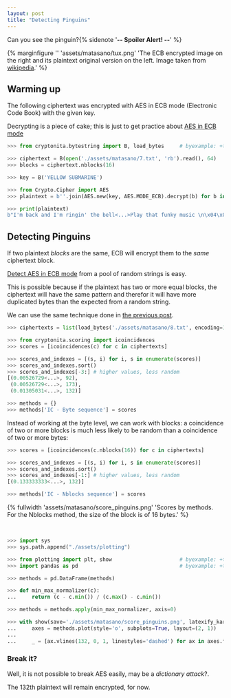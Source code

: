```yaml
---
layout: post
title: "Detecting Pinguins"
---
```


Can you see the pinguin?{% sidenote '**-- Spoiler Alert! --**' %}
<!--more-->

{% marginfigure '' 'assets/matasano/tux.png' 'The ECB encrypted image on the right
and its plaintext original version on the left. Image taken from
[wikipedia](https://en.wikipedia.org/wiki/Block_cipher_mode_of_operation).' %}


## Warming up

The following ciphertext was encrypted with AES in ECB mode (Electronic Code
Book) with the given key.

Decrypting is a piece of cake; this is just to get practice about
[AES in ECB mode](https://cryptopals.com/sets/1/challenges/7)

```python
>>> from cryptonita.bytestring import B, load_bytes     # byexample: +timeout=10

>>> ciphertext = B(open('./assets/matasano/7.txt', 'rb').read(), 64)
>>> blocks = ciphertext.nblocks(16)

>>> key = B('YELLOW SUBMARINE')

>>> from Crypto.Cipher import AES
>>> plaintext = b''.join(AES.new(key, AES.MODE_ECB).decrypt(b) for b in blocks)

>>> print(plaintext)
b"I'm back and I'm ringin' the bell<...>Play that funky music \n\x04\x04\x04\x04"

```

## Detecting Pinguins

If two plaintext *blocks* are the same, ECB
will encrypt them to the *same* ciphertext block.

[Detect AES in ECB mode](https://cryptopals.com/sets/1/challenges/8)
from a pool of random strings is easy.

This is possible because if the plaintext has two or more equal blocks,
the ciphertext will have the same pattern and therefor it will have
more duplicated bytes than the expected from a random string.

We can use the same technique done in
[the previous post](/book-of-gehn/articles/2018/04/01/A-string-of-coincidences-is-not-a-coincidence.html).

```python
>>> ciphertexts = list(load_bytes('./assets/matasano/8.txt', encoding=16))

>>> from cryptonita.scoring import icoincidences
>>> scores = [icoincidences(c) for c in ciphertexts]

>>> scores_and_indexes = [(s, i) for i, s in enumerate(scores)]
>>> scores_and_indexes.sort()
>>> scores_and_indexes[-3:] # higher values, less random
[(0.00526729<...>, 92),
 (0.00526729<...>, 173),
 (0.01305031<...>, 132)]

>>> methods = {}
>>> methods['IC - Byte sequence'] = scores

```

Instead of working at the byte level, we can work with blocks:
a coincidence of two or more blocks is much less likely to be random
than a coincidence of two or more bytes:

```python
>>> scores = [icoincidences(c.nblocks(16)) for c in ciphertexts]

>>> scores_and_indexes = [(s, i) for i, s in enumerate(scores)]
>>> scores_and_indexes.sort()
>>> scores_and_indexes[-1:] # higher values, less random
[(0.133333333<...>, 132)]

>>> methods['IC - Nblocks sequence'] = scores

```

{% fullwidth 'assets/matasano/score_pinguins.png' 'Scores by methods. For the Nblocks method, the size of the block is of 16 bytes.' %}

<br />


```python
>>> import sys
>>> sys.path.append("./assets/plotting")

>>> from plotting import plt, show                      # byexample: +timeout=10
>>> import pandas as pd                                 # byexample: +timeout=10

>>> methods = pd.DataFrame(methods)

>>> def min_max_normalizer(c):
...     return (c - c.min()) / (c.max() - c.min())

>>> methods = methods.apply(min_max_normalizer, axis=0)

>>> with show(save='./assets/matasano/score_pinguins.png', latexify_kargs={'columns':2}): # byexample: +timeout=600 +skip
...     axes = methods.plot(style='o', subplots=True, layout=(2, 1))
...
...     _ = [ax.vlines(132, 0, 1, linestyles='dashed') for ax in axes.flat]

```

### Break it?

Well, it is not possible to break AES easily,
may be a *dictionary attack*?.

The 132th plaintext  will remain encrypted, for now.

